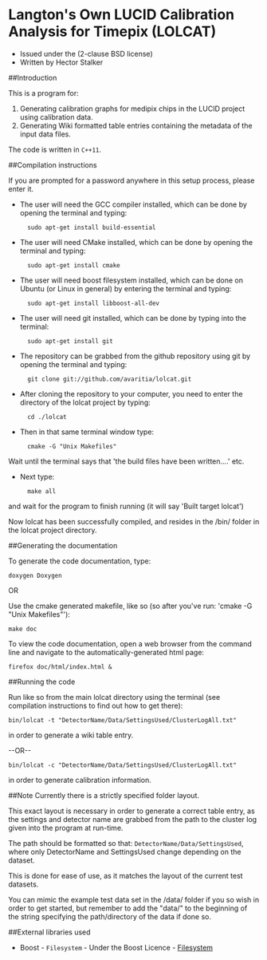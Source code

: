 Langton's Own LUCID Calibration Analysis for Timepix (LOLCAT)
=============================================================

* Issued under the (2-clause BSD license)
* Written by Hector Stalker

##Introduction

This is a program for:

1. Generating calibration graphs for medipix chips in the LUCID project using calibration data.
1. Generating Wiki formatted table entries containing the metadata of the input data files.

The code is written in `C++11`.

##Compilation instructions

If you are prompted for a password anywhere in this setup process, please enter it.

* The user will need the GCC compiler installed, which can be done by opening the terminal and typing:

        sudo apt-get install build-essential

* The user will need CMake installed, which can be done by opening the terminal and typing:

        sudo apt-get install cmake

* The user will need boost filesystem installed, which can be done on Ubuntu (or Linux in general) by entering the terminal and typing:

        sudo apt-get install libboost-all-dev

* The user will need git installed, which can be done by typing into the terminal:

        sudo apt-get install git


* The repository can be grabbed from the github repository using git by opening the terminal and typing:

        git clone git://github.com/avaritia/lolcat.git

* After cloning the repository to your computer, you need to enter the directory of the lolcat project by typing:

        cd ./lolcat

* Then in that same terminal window type:

        cmake -G "Unix Makefiles"

Wait until the terminal says that 'the build files have been written....' etc.

* Next type:

        make all

and wait for the program to finish running (it will say 'Built target lolcat')


Now lolcat has been successfully compiled, and resides in the /bin/ folder in the lolcat project directory.

##Generating the documentation

To generate the code documentation, type:

    doxygen Doxygen

OR

Use the cmake generated makefile, like so (so after you've run: 'cmake -G "Unix Makefiles"'):

    make doc

To view the code documentation, open a web browser from the command line and navigate to the automatically-generated html page:

    firefox doc/html/index.html &

##Running the code

Run like so from the main lolcat directory using the terminal (see compilation instructions to find out how to get there):

    bin/lolcat -t "DetectorName/Data/SettingsUsed/ClusterLogAll.txt"

in order to generate a wiki table entry.

--OR--

    bin/lolcat -c "DetectorName/Data/SettingsUsed/ClusterLogAll.txt"

in order to generate calibration information.

##Note
Currently there is a strictly specified folder layout.

This exact layout is necessary in order to generate a correct table entry, as the settings and detector name are
grabbed from the path to the cluster log given into the program at run-time.

The path should be formatted so that: `DetectorName/Data/SettingsUsed`, where only DetectorName and SettingsUsed change
depending on the dataset.

This is done for ease of use, as it matches the layout of the current test
datasets.

You can mimic the example test data set in the /data/ folder if you so wish in order to get started, but remember to
add the "data/" to the beginning of the string specifying the path/directory of the data if done so.

##External libraries used

* Boost - `Filesystem` - Under the Boost Licence - [Filesystem](http://www.boost.org/doc/libs/1_55_0/libs/filesystem/doc/index.htm)
